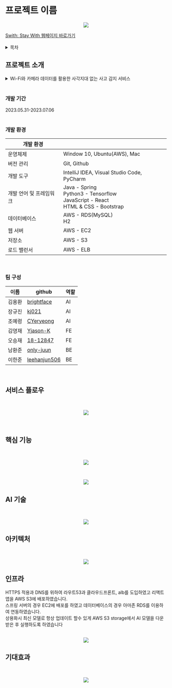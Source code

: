 <!-- [![Contributors][contributors-shield]][contributors-url]
[![Forks][forks-shield]][forks-url]
[![Stargazers][stars-shield]][stars-url]
[![Issues][issues-shield]][issues-url]
[![MIT License][license-shield]][license-url]
[![LinkedIn][linkedin-shield]][linkedin-url]

[contributors-shield]: https://img.shields.io/github/contributors/AIVLE-School-Third-Big-Project/AIVLE_BigProject_team21.svg?style=for-the-badge
[contributors-url]: https://github.com/AIVLE-School-Third-Big-Project/AIVLE_BigProject_team21/graphs/contributors
[forks-shield]: https://img.shields.io/github/forks/AIVLE-School-Third-Big-Project/AIVLE_BigProject_team21.svg?style=for-the-badge
[forks-url]: https://github.com/AIVLE-School-Third-Big-Project/AIVLE_BigProject_team21/network/members
[stars-shield]: https://img.shields.io/github/stars/AIVLE-School-Third-Big-Project/AIVLE_BigProject_team21.svg?style=for-the-badge
[stars-url]: https://github.com/AIVLE-School-Third-Big-Project/AIVLE_BigProject_team21/stargazers
[issues-shield]: https://img.shields.io/github/issues/AIVLE-School-Third-Big-Project/AIVLE_BigProject_team21.svg?style=for-the-badge
[issues-url]: https://github.com/AIVLE-School-Third-Big-Project/AIVLE_BigProject_team21/issues
[license-shield]: https://img.shields.io/github/license/AIVLE-School-Third-Big-Project/AIVLE_BigProject_team21.svg?style=for-the-badge
[license-url]: https://github.com/AIVLE-School-Third-Big-Project/AIVLE_BigProject_team21/blob/master/LICENSE.txt
[linkedin-shield]: https://img.shields.io/badge/-LinkedIn-black.svg?style=for-the-badge&logo=linkedin&colorB=555
[linkedin-url]: https://linkedin.com/in/othneildrew -->

# 프로젝트 이름
<div align="center">
<p><img src="/doc/images/main.png"></p>
</div>
<a href = "https://www.swith.kr">Swith: Stay With 웹페이지 바로가기</a>
<br/>
<br/>
<!-- TABLE OF CONTENTS -->
<details>
<summary>목차</summary>
<ol>
<li>
 <a href="#프로젝트-소개">프로젝트 소개</a>
 <ul>
  <li><a href="#개발-기간">개발 기간</a></li>
 </ul>
 <ul>
  <li><a href="#개발-환경">개발 환경</a></li>
 </ul>
 <ul>
  <li><a href="#팀-구성">팀 구성</a></li>
 </ul>
</li>
<li><a href="#서비스-플로우">서비스 플로우</a></li>
<li><a href="#핵심-기능">핵심 기능</a></li>
<li><a href="#ai-기술">AI 기술</a></li>
<li><a href="#아키텍처">아키텍처</a></li>
<li><a href="#인프라">인프라</a></li>
<li><a href="#기대효과">기대효과</a></li>
</ol>
</details>


## 프로젝트 소개
<details>
<summary>Wi-Fi와 카메라 데이터를 활용한 사각지대 없는 사고 감지 서비스</summary>
<ul>
 <br/>
&nbsp S.WITH 팀은 WiFi와 카메라를 활용하여 사람의 위험 행동을 감지하는 프로젝트를 수행했습니다. <br/>이 프로젝트를 선택한 배경은 안전 사고가 아동과 고령자 사이에서 증가하고 있음을 관찰하면서, 이를 예방할 수 있는 서비스의 필요성을 느낀 것에서 출발하였습니다. <br/>이에 따라 영유아와 고령자에 초점을 맞추어 조사한 결과, 영유아의 사고 발생 대부분이 가정 내에서 발생하는 안전 사고임을 확인했습니다. <br/>또한 고령자의 안전 사고는 연간 증가하고 있으며, 그 중 절반 이상이 가정 내에서 발생하는 낙상 사고임을 발견했습니다.<br/><br/>
&nbsp 따라서, 저희는 영유아와 고령자의 안전 사고를 예방하기 위해 가정에서 사용할 수 있는 서비스를 고안하게 되었고, 이를 바탕으로 홈 IoT 기기를 활용한 AI 행동 감지 플랫폼을 구현하였습니다. <br/>이 플랫폼을 통해 가정 내에서 발생하는 안전 사고를 예방할 수 있으며, 사고 발생 시 보호자에게 알림을 전송하고 자동으로 신고할 수 있습니다. <br/>또한, 연령에 관계없이 비상 상황을 감지하고 종합적으로 관리할 수 있는 통합적인 케어 플랫폼을 구현하였습니다.<br/>
 
<!--  S.WITH 팀은 WiFi와 카메라를 이용하여 사람의 위험 행동 감지하는 프로젝트를 진행하였습니다.<br/>
저희가 해당 과제를 선정하게 된 배경은 아동과 고령에 대해서 부쩍 많아진 안전 사고를 보며 <br/>
사고를 예방할 수 있는 서비스는 없을까 라는 생각에서 시작하게 되었습니다.<br/>
선정 배경을 토대로 영유아 고령자에게 포커스를 맞추고 조사해본 결과 영유아의 경우 사고 발생의<br/> 
약 90% 이상이 집 안에서 발생하는 안전 사고임을 파악하였습니다.<br/>
또한 고령자의 가정내 안전 사고는 매년 증가 하는 주세이며 이 중 절반 이상이<br/> 
가정 내에서 발생하는 낙상 사고임도 파악할 수 있었습니다.<br/>
따라서 저희는 영유아와 고령자의 안전 사고를 막기 위해 집안에서 사용할 수 있는 서비스를 고안하게 되었고<br/>
이를 바탕으로 홈 IOT 기기를 이용한 AI 행동 감지 플램폼를 구현하게 되었습니다.<br/>
홈 IOT 기기를 통해 가정내 안전 사고를 예방할 수 있고 보호자에게 알리고 자동으로 신고를 해 주며 <br/>
이외에도 비상 상황을 감지해주는 연령과 무관하게 통합적으로 케어할 수 있는 플랫폼을 구현였습니다.<br/> -->
</ul>
</details>

<br/>

### 개발 기간
2023.05.31-2023.07.06<br/>
<br/>

### 개발 환경
| 개발 환경	| |
| -- | -- |
| 운영체제|	Window 10, Ubuntu(AWS), Mac |
| 버전 관리|	Git, Github|
| 개발 도구|	IntelliJ IDEA, Visual Studio Code, PyCharm|
| 개발 언어 및 프레임워크|	Java - Spring<br>Python3 - Tensorflow<br>JavaScript - React <br> HTML & CSS - Bootstrap <br>|
| 데이터베이스|	AWS - RDS(MySQL)<br>H2|
| 웹 서버 |	AWS - EC2 |
| 저장소 | AWS - S3 |
| 로드 밸런서 | AWS - ELB|
<br/>

### 팀 구성
|이름|github|역할|
|--|--|--|
|김용환|<a href = "https://github.com/brightface">brightface</a>|AI|
|장규진|<a href = "https://github.com/kj021">kj021</a>|AI|
|조예령|<a href = "https://github.com/CYeryeong">CYeryeong</a>|AI|
|김영재|<a href = "https://github.com/Yjason-K">Yjason-K</a>|FE|
|오승재|<a href = "https://github.com/18-12847">18-12847</a>|FE|
|남환준|<a href = "https://github.com/only-juun">only-juun</a>|BE|
|이한준|<a href = "https://github.com/leehanjun506">leehanjun506</a>|BE|


<br/>

## 서비스 플로우
﻿<div align="center">
<p><img src="/doc/images/serviceflow.png"></p>
</div>
<br/>

## 핵심 기능
﻿<div align="center">
<p><img src="/doc/images/wifi_camera.png"></p>
</div>
﻿<div align="center">
<p><img src="/doc/images/service.png"></p>
</div>

## AI 기술
﻿<div align="center">
<p><img src="/doc/images/architect.png"></p>
</div>

## 아키텍처
﻿<div align="center">
<p><img src="/doc/images/3tier.png"></p>
</div>

## 인프라
 HTTPS 적용과 DNS를 위하여 라우트53과 클라우드프론트, alb를 도입하였고 리액트 앱을 AWS S3에 배포하였습니다. <br/>
스프링 서버의 경우 EC2에 배포를 하였고 데이터베이스의 경우 아마존 RDS를 이용하여 연동하였습니다. <br/>
상용화시 최신 모델로 항상 업데이트 할수 있게 AWS S3 storage에서 AI 모델을 다운받은 후 실행하도록 하였습니다 <br/>
﻿<div align="center">
<p><img src="/doc/images/infra.png"></p>
</div>


## 기대효과
﻿<div align="center">
<p><img src="/doc/images/expect.png"></p>
</div>
